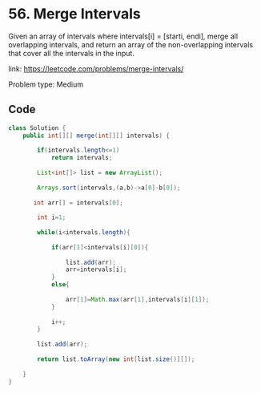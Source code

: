 # 56. Merge Intervals
Given an array of intervals where intervals[i] = [starti, endi], merge all overlapping intervals, and return an array of the non-overlapping intervals that cover all the intervals in the input.

link: https://leetcode.com/problems/merge-intervals/

Problem type: Medium
## Code
```java
class Solution {
    public int[][] merge(int[][] intervals) {
        
        if(intervals.length<=1)
            return intervals;
        
        List<int[]> list = new ArrayList();
        
        Arrays.sort(intervals,(a,b)->a[0]-b[0]);
        
       int arr[] = intervals[0];
        
        int i=1;
        
        while(i<intervals.length){
            
            if(arr[1]<intervals[i][0]){
                
                list.add(arr);
                arr=intervals[i];
            }
            else{
                
                arr[1]=Math.max(arr[1],intervals[i][1]);
            }
            
            i++;
        }
        
        list.add(arr);
        
        return list.toArray(new int[list.size()][]);
        
    }
}
```

